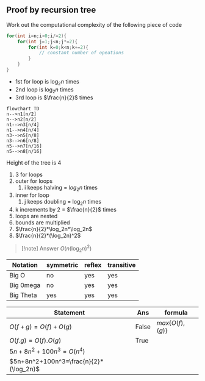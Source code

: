 ## Proof by recursion tree

Work out the computational complexity of the following piece of code 
```c
for(int i=n;i>0;i/=2){
	for(int j=1;j<n;j*=2){
		for(int k=0;k<n;k+=2){
			// constant number of opeations
		}
	}
}
```

- 1st for loop is $\log_2n$ times
- 2nd loop is $\log_2n$ times
- 3rd loop is $\frac{n}{2}$ times

```mermaid
flowchart TD
n-->n1[n/2]
n-->n2[n/2]
n1-->n3[n/4]
n1-->n4[n/4]
n3-->n5[n/8]
n3-->n6[n/8]
n5-->n7[n/16]
n5-->n8[n/16]
```
Height of the tree is 4

1. 3  for loops
2. outer for loops
	1. i keeps halving = $log_2n$ times
3. inner for loop 
	1. j keeps doubling = $\log_2n$ times
4. k increments by 2 = $\frac{n}{2}$ times
5. loops are nested
6. bounds are multiplied
7. $\frac{n}{2}*\log_2n*\log_2n$
8. $\frac{n}{2}*(\log_2n)^2$

>[!note] Answer
>$O(n(\log_2n)^2)$


| Notation  | symmetric | reflex | transitive |
| --------- | --------- | ------ | ---------- |
| Big O     | no        | yes    | yes        |
| Big 0mega | no        | yes    | yes        |
| Big Theta | yes       | yes    | yes           |

| Statement               | Ans   | formula                      |
| ----------------------- | ----- | ---------------------------- |
| $O(f+g)=O(f)+O(g)$      | False | $max\lbrace O(f),(g)\rbrace$ |
| $O(f.g)=O(f).O(g)$      | True  |                              |
| $5n+8n^2+100n^3=O(n^4)$ |       |                              |
|  $5n+8n^2+100n^3=\frac{n}{2}*(\log_2n)$                        |       |                              |
